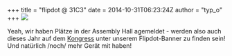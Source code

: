+++
title = "flipdot @ 31C3"
date = 2014-10-31T06:23:24Z
author = "typ_o"
+++
[![](https://flipdot.org/blog/uploads/assembly.serendipityThumb.jpg)](https://flipdot.org/blog/uploads/assembly.jpg)  
  
Yeah, wir haben Plätze in der Assembly Hall agemeldet - werden also auch
dieses Jahr auf dem
[Kongress](https://events.ccc.de/congress/2014/wiki/Main_Page) unter
unserem Flipdot-Banner zu finden sein\! Und natürlich /noch/ mehr Gerät
mit haben\!
